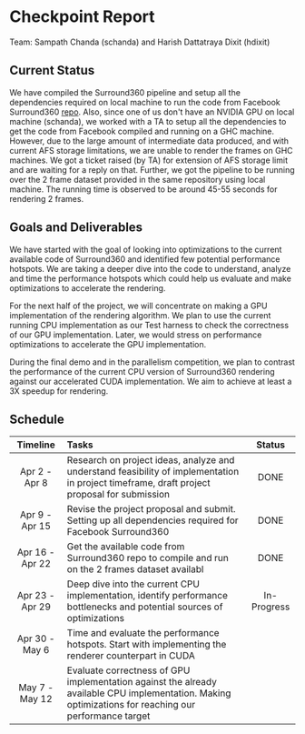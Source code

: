 # Checkpoint Report

Team: Sampath Chanda (schanda) and Harish Dattatraya Dixit (hdixit)

## Current Status
We have compiled the Surround360 pipeline and setup all the dependencies required on local machine to run the code from Facebook Surround360 [repo](https://github.com/facebook/Surround360).
Also, since one of us don't have an NVIDIA GPU on local machine (schanda), we worked with a TA to setup all the dependencies to get the code from Facebook compiled and running on a GHC machine.
However, due to the large amount of intermediate data produced, and with current AFS storage limitations, we are unable to render the frames on GHC machines.
We got a ticket raised (by TA) for extension of AFS storage limit and are waiting for a reply on that.
Further, we got the pipeline to be running over the 2 frame dataset provided in the same repository using local machine. The running time is observed to be around 45-55 seconds for rendering 2 frames.

## Goals and Deliverables
We have started with the goal of looking into optimizations to the current available code of Surround360 and identified few potential performance hotspots.
We are taking a deeper dive into the code to understand, analyze and time the performance hotspots which could help us evaluate and make optimizations to accelerate the rendering.

For the next half of the project, we will concentrate on making a GPU implementation of the rendering algorithm.
We plan to use the current running CPU implementation as our Test harness to check the correctness of our GPU implementation.
Later, we would stress on performance optimizations to accelerate the GPU implementation.

During the final demo and in the parallelism competition, we plan to contrast the performance of the current CPU version of Surround360 rendering against our accelerated CUDA implementation.
We aim to achieve at least a 3X speedup for rendering. 

## Schedule
<table>
<thead>
  <tr>
    <th style="text-align: center"> Timeline </th>
    <th style="text-align: left"> Tasks </th>
    <th style="text-align: center"> Status </th>
  </tr>
</thead>
<tbody>
  <tr>
    <td style="text-align: center"> Apr 2  - Apr 8 </td>
    <td style="text-align: left"> Research on project ideas, analyze and understand feasibility of implementation in project timeframe, draft project proposal for submission </td>
    <td style="text-align: center"> DONE </td>
  </tr>
  <tr>
    <td style="text-align: center"> Apr 9  - Apr 15 </td>
    <td style="text-align: left"> Revise the project proposal and submit. Setting up all dependencies required for Facebook Surround360 </td>
    <td style="text-align: center"> DONE </td>
  </tr>
  <tr>
    <td style="text-align: center"> Apr 16 - Apr 22 </td>
    <td style="text-align: left"> Get the available code from Surround360 repo to compile and run on the 2 frames dataset availabl </td>
    <td style="text-align: center"> DONE </td>
  </tr>
  <tr>
    <td style="text-align: center"> Apr 23 - Apr 29 </td>
    <td style="text-align: left"> Deep dive into the current CPU implementation, identify performance bottlenecks and potential sources of optimizations </td>
    <td style="text-align: center"> In-Progress </td>
  </tr>
  <tr>
    <td style="text-align: center"> Apr 30 - May 6 </td>
    <td style="text-align: left"> Time and evaluate the performance hotspots. Start with implementing the renderer counterpart in CUDA </td>
    <td style="text-align: center">  </td>
  </tr>
  <tr>
    <td style="text-align: center"> May 7  - May 12 </td>
    <td style="text-align: left"> Evaluate correctness of GPU implementation against the already available CPU implementation. Making optimizations for reaching our performance target </td>
    <td style="text-align: center">  </td>
  </tr>
</tbody>

</table>
